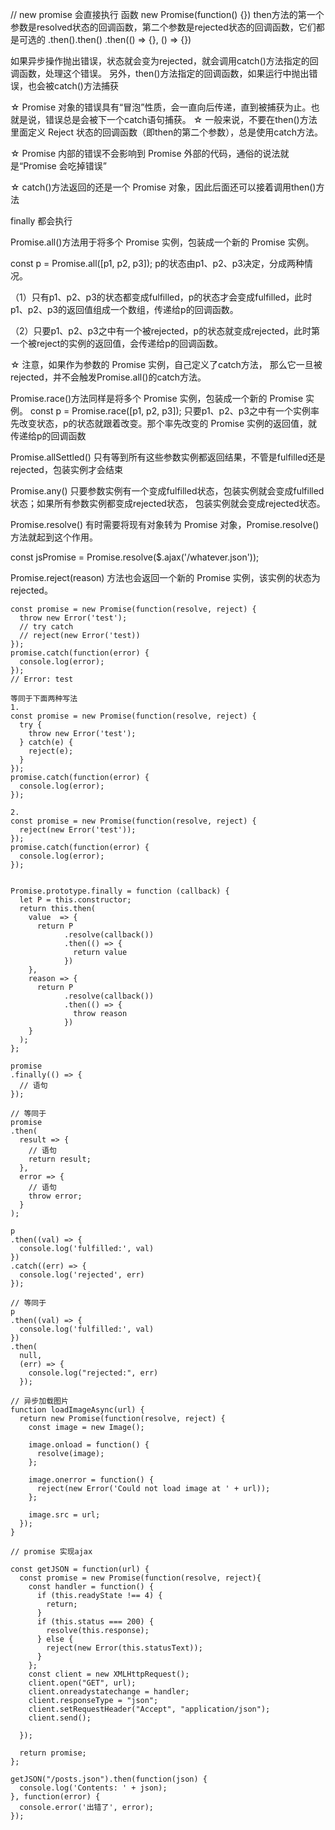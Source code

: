 // new promise 会直接执行 函数
new Promise(function() {})
then方法的第一个参数是resolved状态的回调函数，第二个参数是rejected状态的回调函数，它们都是可选的
.then().then()
.then(() => {}, () => {})

如果异步操作抛出错误，状态就会变为rejected，就会调用catch()方法指定的回调函数，处理这个错误。
另外，then()方法指定的回调函数，如果运行中抛出错误，也会被catch()方法捕获

☆ Promise 对象的错误具有“冒泡”性质，会一直向后传递，直到被捕获为止。也就是说，错误总是会被下一个catch语句捕获。
☆
一般来说，不要在then()方法里面定义 Reject 状态的回调函数（即then的第二个参数），总是使用catch方法。

☆ Promise 内部的错误不会影响到 Promise 外部的代码，通俗的说法就是“Promise 会吃掉错误”

☆ catch()方法返回的还是一个 Promise 对象，因此后面还可以接着调用then()方法

finally 都会执行


Promise.all()方法用于将多个 Promise 实例，包装成一个新的 Promise 实例。

const p = Promise.all([p1, p2, p3]);
p的状态由p1、p2、p3决定，分成两种情况。

（1）只有p1、p2、p3的状态都变成fulfilled，p的状态才会变成fulfilled，此时p1、p2、p3的返回值组成一个数组，传递给p的回调函数。

（2）只要p1、p2、p3之中有一个被rejected，p的状态就变成rejected，此时第一个被reject的实例的返回值，会传递给p的回调函数。

☆ 注意，如果作为参数的 Promise 实例，自己定义了catch方法，
  那么它一旦被rejected，并不会触发Promise.all()的catch方法。


Promise.race()方法同样是将多个 Promise 实例，包装成一个新的 Promise 实例。
const p = Promise.race([p1, p2, p3]);
只要p1、p2、p3之中有一个实例率先改变状态，p的状态就跟着改变。那个率先改变的 Promise 实例的返回值，就传递给p的回调函数


Promise.allSettled()
只有等到所有这些参数实例都返回结果，不管是fulfilled还是rejected，包装实例才会结束

Promise.any()
只要参数实例有一个变成fulfilled状态，包装实例就会变成fulfilled状态；如果所有参数实例都变成rejected状态，
包装实例就会变成rejected状态。

Promise.resolve()
有时需要将现有对象转为 Promise 对象，Promise.resolve()方法就起到这个作用。

const jsPromise = Promise.resolve($.ajax('/whatever.json'));

Promise.reject(reason)
方法也会返回一个新的 Promise 实例，该实例的状态为rejected。


```
const promise = new Promise(function(resolve, reject) {
  throw new Error('test');
  // try catch
  // reject(new Error('test))
});
promise.catch(function(error) {
  console.log(error);
});
// Error: test

等同于下面两种写法
1.
const promise = new Promise(function(resolve, reject) {
  try {
    throw new Error('test');
  } catch(e) {
    reject(e);
  }
});
promise.catch(function(error) {
  console.log(error);
});

2.
const promise = new Promise(function(resolve, reject) {
  reject(new Error('test'));
});
promise.catch(function(error) {
  console.log(error);
});

```


```

Promise.prototype.finally = function (callback) {
  let P = this.constructor;
  return this.then(
    value  => {
      return P
            .resolve(callback())
            .then(() => {
              return value
            })
    },
    reason => {
      return P
            .resolve(callback())
            .then(() => {
              throw reason
            })
    }
  );
};

promise
.finally(() => {
  // 语句
});

// 等同于
promise
.then(
  result => {
    // 语句
    return result;
  },
  error => {
    // 语句
    throw error;
  }
);
```



```
p
.then((val) => {
  console.log('fulfilled:', val)
})
.catch((err) => {
  console.log('rejected', err)
});

// 等同于
p
.then((val) => {
  console.log('fulfilled:', val)
})
.then(
  null,
  (err) => {
    console.log("rejected:", err)
  });
```

```
// 异步加载图片
function loadImageAsync(url) {
  return new Promise(function(resolve, reject) {
    const image = new Image();

    image.onload = function() {
      resolve(image);
    };

    image.onerror = function() {
      reject(new Error('Could not load image at ' + url));
    };

    image.src = url;
  });
}

```

```
// promise 实现ajax

const getJSON = function(url) {
  const promise = new Promise(function(resolve, reject){
    const handler = function() {
      if (this.readyState !== 4) {
        return;
      }
      if (this.status === 200) {
        resolve(this.response);
      } else {
        reject(new Error(this.statusText));
      }
    };
    const client = new XMLHttpRequest();
    client.open("GET", url);
    client.onreadystatechange = handler;
    client.responseType = "json";
    client.setRequestHeader("Accept", "application/json");
    client.send();

  });

  return promise;
};

getJSON("/posts.json").then(function(json) {
  console.log('Contents: ' + json);
}, function(error) {
  console.error('出错了', error);
});
```